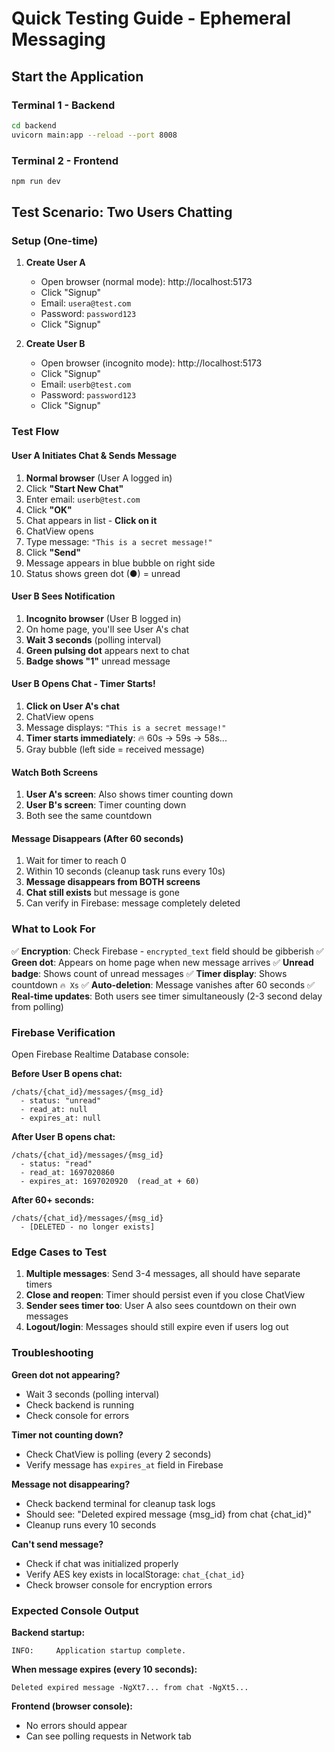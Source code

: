 # Quick Testing Guide - Ephemeral Messaging

## Start the Application

### Terminal 1 - Backend

```bash
cd backend
uvicorn main:app --reload --port 8008
```

### Terminal 2 - Frontend

```bash
npm run dev
```

## Test Scenario: Two Users Chatting

### Setup (One-time)

1. **Create User A**

    - Open browser (normal mode): http://localhost:5173
    - Click "Signup"
    - Email: `usera@test.com`
    - Password: `password123`
    - Click "Signup"

2. **Create User B**
    - Open browser (incognito mode): http://localhost:5173
    - Click "Signup"
    - Email: `userb@test.com`
    - Password: `password123`
    - Click "Signup"

### Test Flow

#### User A Initiates Chat & Sends Message

1. **Normal browser** (User A logged in)
2. Click **"Start New Chat"**
3. Enter email: `userb@test.com`
4. Click **"OK"**
5. Chat appears in list - **Click on it**
6. ChatView opens
7. Type message: `"This is a secret message!"`
8. Click **"Send"**
9. Message appears in blue bubble on right side
10. Status shows green dot (●) = unread

#### User B Sees Notification

1. **Incognito browser** (User B logged in)
2. On home page, you'll see User A's chat
3. **Wait 3 seconds** (polling interval)
4. **Green pulsing dot** appears next to chat
5. **Badge shows "1"** unread message

#### User B Opens Chat - Timer Starts!

1. **Click on User A's chat**
2. ChatView opens
3. Message displays: `"This is a secret message!"`
4. **Timer starts immediately**: 🔥 60s → 59s → 58s...
5. Gray bubble (left side = received message)

#### Watch Both Screens

1. **User A's screen**: Also shows timer counting down
2. **User B's screen**: Timer counting down
3. Both see the same countdown

#### Message Disappears (After 60 seconds)

1. Wait for timer to reach 0
2. Within 10 seconds (cleanup task runs every 10s)
3. **Message disappears from BOTH screens**
4. **Chat still exists** but message is gone
5. Can verify in Firebase: message completely deleted

### What to Look For

✅ **Encryption**: Check Firebase - `encrypted_text` field should be gibberish
✅ **Green dot**: Appears on home page when new message arrives
✅ **Unread badge**: Shows count of unread messages
✅ **Timer display**: Shows countdown `🔥 Xs`
✅ **Auto-deletion**: Message vanishes after 60 seconds
✅ **Real-time updates**: Both users see timer simultaneously (2-3 second delay from polling)

### Firebase Verification

Open Firebase Realtime Database console:

**Before User B opens chat:**

```
/chats/{chat_id}/messages/{msg_id}
  - status: "unread"
  - read_at: null
  - expires_at: null
```

**After User B opens chat:**

```
/chats/{chat_id}/messages/{msg_id}
  - status: "read"
  - read_at: 1697020860
  - expires_at: 1697020920  (read_at + 60)
```

**After 60+ seconds:**

```
/chats/{chat_id}/messages/{msg_id}
  - [DELETED - no longer exists]
```

### Edge Cases to Test

1. **Multiple messages**: Send 3-4 messages, all should have separate timers
2. **Close and reopen**: Timer should persist even if you close ChatView
3. **Sender sees timer too**: User A also sees countdown on their own messages
4. **Logout/login**: Messages should still expire even if users log out

### Troubleshooting

**Green dot not appearing?**

-   Wait 3 seconds (polling interval)
-   Check backend is running
-   Check console for errors

**Timer not counting down?**

-   Check ChatView is polling (every 2 seconds)
-   Verify message has `expires_at` field in Firebase

**Message not disappearing?**

-   Check backend terminal for cleanup task logs
-   Should see: "Deleted expired message {msg_id} from chat {chat_id}"
-   Cleanup runs every 10 seconds

**Can't send message?**

-   Check if chat was initialized properly
-   Verify AES key exists in localStorage: `chat_{chat_id}`
-   Check browser console for encryption errors

### Expected Console Output

**Backend startup:**

```
INFO:     Application startup complete.
```

**When message expires (every 10 seconds):**

```
Deleted expired message -NgXt7... from chat -NgXt5...
```

**Frontend (browser console):**

-   No errors should appear
-   Can see polling requests in Network tab
